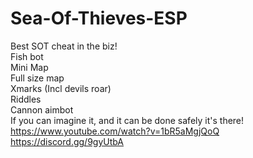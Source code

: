 # Sea-Of-Thieves-ESP
Best SOT cheat in the biz!  
Fish bot  
Mini Map  
Full size map  
Xmarks (Incl devils roar)  
Riddles  
Cannon aimbot  
If you can imagine it, and it can be done safely it's there!  
https://www.youtube.com/watch?v=1bR5aMgjQoQ
https://discord.gg/9gyUtbA
